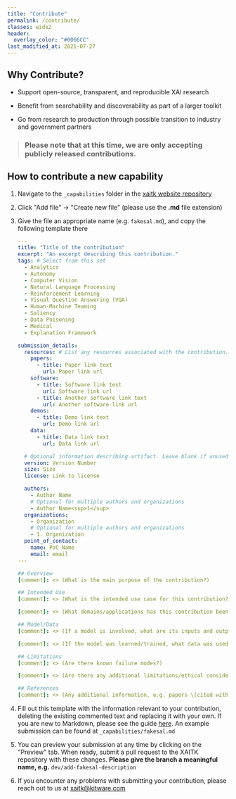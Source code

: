 ```yaml
---
title: "Contribute"
permalink: /contribute/
classes: wide2
header:
  overlay_color: "#0066CC"
last_modified_at: 2021-07-27
---
```


## Why Contribute?
* Support open-source, transparent, and reproducible XAI research

* Benefit from searchability and discoverability as part of a larger toolkit

* Go from research to production through possible transition to industry and government partners

> ### Please note that at this time, we are only accepting publicly released contributions.

## How to contribute a new capability

1. Navigate to the `_capabilities` folder in the [xaitk website repository](https://github.com/XAITK/xaitk.github.io/)

2. Click "Add file" &#8594; "Create new file" (please use the **.md** file extension)

3. Give the file an appropriate name (e.g. `fakesal.md`), and copy the following template there

   ```yaml
   ---
   title: "Title of the contribution"
   excerpt: "An excerpt describing this contribution."
   tags: # Select from this set
     - Analytics
     - Autonomy
     - Computer Vision
     - Natural Language Processing
     - Reinforcement Learning
     - Visual Question Answering (VQA)
     - Human-Machine Teaming
     - Saliency
     - Data Poisoning
     - Medical
     - Explanation Framework
   
   submission_details:
     resources: # List any resources associated with the contribution. Not all sections are required
       papers:
         - title: Paper link text
           url: Paper link url
       software:
         - title: Software link text
           url: Software link url
         - title: Another software link text
           url: Another software link url
       demos:
         - title: Demo link text
           url: Demo link url
       data:
         - title: Data link text
           url: Data link url
   
     # Optional information describing artifact. Leave blank if unused
     version: Version Number
     size: Size
     license: Link to license
   
     authors:
       - Author Name
       # Optional for multiple authors and organizations
       - Author Name<sup>1</sup>
     organizations:
       - Organization
       # Optional for multiple authors and organizations
       - 1. Organization
     point_of_contact:
       name: PoC Name
       email: email
   ---
   
   ## Overview
   [comment]: <> (What is the main purpose of the contribution?)
   
   ## Intended Use
   [comment]: <> (What is the intended use case for this contribution?)

   [comment]: <> (What domains/applications has this contribution been applied to?)
   
   ## Model/Data
   [comment]: <> (If a model is involved, what are its inputs and outputs?)

   [comment]: <> (If the model was learned/trained, what data was used for training/testing?)
   
   ## Limitations
   [comment]: <> (Are there known failure modes?)

   [comment]: <> (Are there any additional limitations/ethical considerations for use of this contribution?)
   
   ## References
   [comment]: <> (Any additional information, e.g. papers \(cited with bibtex\) related to this contribution.)
   ```

4. Fill out this template with the information relevant to your contribution, deleting the existing commented text and replacing it with your own. If you are new to Markdown, please see the guide [here](https://guides.github.com/features/mastering-markdown/). An example submission can be found at `_capabilities/fakesal.md`

5. You can preview your submission at any time by clicking on the "Preview" tab. When ready, submit a pull request to the XAITK repository with these changes. **Please give the branch a meaningful name, e.g.** `dev/add-fakesal-description`

6. If you encounter any problems with submitting your contribution, please reach out to us at <xaitk@kitware.com>